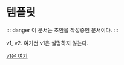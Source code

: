 # 템플릿

::: danger
이 문서는 초안을 작성중인 문서이다.
:::

v1, v2. 여기선 v1은 설명하지 않는다.

[v1은 여기](https://rhymix.org/manual/theme/template_v1)
